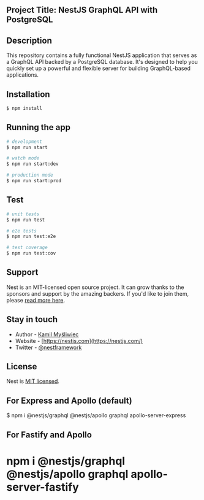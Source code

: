 <p align="center">
  <h2>Project Title: NestJS GraphQL API with PostgreSQL</h2>
</p>

## Description
<p>
This repository contains a fully functional NestJS application that serves as a GraphQL API backed by a PostgreSQL database. It's designed to help you quickly set up a powerful and flexible server for building GraphQL-based applications.
</p>

## Installation

```bash
$ npm install
```

## Running the app

```bash
# development
$ npm run start

# watch mode
$ npm run start:dev

# production mode
$ npm run start:prod
```

## Test

```bash
# unit tests
$ npm run test

# e2e tests
$ npm run test:e2e

# test coverage
$ npm run test:cov
```

## Support

Nest is an MIT-licensed open source project. It can grow thanks to the sponsors and support by the amazing backers. If you'd like to join them, please [read more here](https://docs.nestjs.com/support).

## Stay in touch

- Author - [Kamil Myśliwiec](https://kamilmysliwiec.com)
- Website - [https://nestjs.com](https://nestjs.com/)
- Twitter - [@nestframework](https://twitter.com/nestframework)

## License

Nest is [MIT licensed](LICENSE).

## For Express and Apollo (default)

$ npm i @nestjs/graphql @nestjs/apollo graphql apollo-server-express

## For Fastify and Apollo

# npm i @nestjs/graphql @nestjs/apollo graphql apollo-server-fastify
